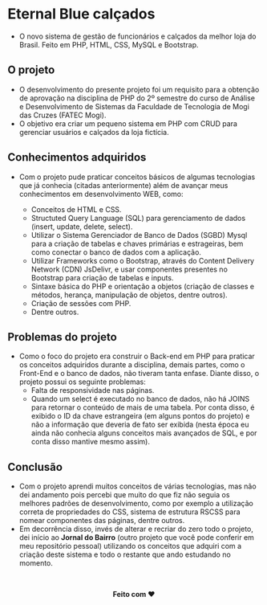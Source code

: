 # Eternal Blue calçados

- O novo sistema de gestão de funcionários e calçados da melhor loja do Brasil. Feito em PHP, HTML, CSS, MySQL e Bootstrap.

## O projeto

- O desenvolvimento do presente projeto foi um requisito para a obtenção de aprovação na disciplina de PHP do 2º semestre do curso de Análise e Desenvolvimento de Sistemas da Faculdade de Tecnologia de Mogi das Cruzes (FATEC Mogi).
- O objetivo era criar um pequeno sistema em PHP com CRUD para gerenciar usuários e calçados da loja fictícia.

## Conhecimentos adquiridos

- Com o projeto pude praticar conceitos básicos de algumas tecnologias que já conhecia (citadas anteriormente) além de avançar meus conhecimentos em desenvolvimento WEB, como:

    - Conceitos de HTML e CSS.
    - Structuted Query Language (SQL) para gerenciamento de dados (insert, update, delete, select).
    - Utilizar o Sistema Gerenciador de Banco de Dados (SGBD) Mysql para a criação de tabelas e chaves primárias e estrageiras, bem como conectar o banco de dados com a aplicação.
    - Utilizar Frameworks como o Bootstrap, através do Content Delivery Network (CDN) JsDelivr, e usar componentes presentes no Bootstrap para criação de tabelas e inputs.
    - Sintaxe básica do PHP e orientação a objetos (criação de classes e métodos, herança, manipulação de objetos, dentre outros).
    - Criação de sessões com PHP.
    - Dentre outros.

## Problemas do projeto

- Como o foco do projeto era construir o Back-end em PHP para praticar os conceitos adquiridos durante a disciplina, demais partes, como o Front-End e o banco de dados, não tiveram tanta enfase. Diante disso, o projeto possui os seguinte problemas:
    - Falta de responsividade nas páginas.
    - Quando um select é executado no banco de dados, não há JOINS para retornar o conteúdo de mais de uma tabela. Por conta disso, é exibido o ID da chave estrangeira (em alguns pontos do projeto) e não a informação que deveria de fato ser exibida (nesta época eu ainda não conhecia alguns conceitos mais avançados de SQL, e por conta disso mantive mesmo assim).

## Conclusão

- Com o projeto aprendi muitos conceitos de várias tecnologias, mas não dei andamento pois percebi que muito do que fiz não seguia os melhores padrões de desenvolvimento, como por exemplo a utilização correta de propriedades do CSS, sistema de estrutura RSCSS para nomear componentes das páginas, dentre outros.
- Em decorrência disso, invés de alterar e recriar do zero todo o projeto, dei início ao **Jornal do Bairro** (outro projeto que você pode conferir em meu repositório pessoal) utilizando os conceitos que adquiri com a criação deste sistema e todo o restante que ando estudando no momento.

<br>
<p align="center"> <b>Feito com ❤</b></p>